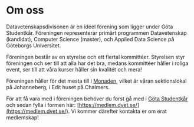 # Om oss
Datavetenskapsdivisonen är en idéel förening som ligger under Göta Studentkår.
Föreningen representerar primärt programmen Datavetenskap (kandidat), Computer Science (master), och Applied Data Science på Göteborgs Universitet.

Föreningen består av en styrelse och ett flertal kommittéer.
Styrelsen styr föreningen och ser till att alla har det bra, medans kommittéer håller i roliga event, 
ser till att våra kurser håller sin kvalitét och mera!

Föreningen håller för det mesta till i [Monaden](https://goo.gl/maps/vp7kAQRcWrZWo2Xc9), 
vilket är våran sektionslokal på Johanneberg, i Edit huset på Chalmers.

För att få vara med i föreningen behöver du först gå med i [Göta Studentkår](https://gotastudentkar.se/sv/medlemsformaner) 
och sedan fylla i formen här: [https://medlem.dvet.se/](https://medlem.dvet.se/).
Vi kommer därefter kontakta er om erat medlemskap!
